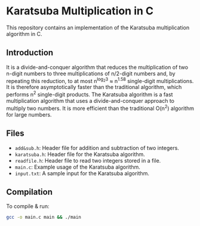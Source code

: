 # Karatsuba Multiplication in C
This repository contains an implementation of the Karatsuba multiplication algorithm in C.

## Introduction
It is a divide-and-conquer algorithm that reduces the multiplication of two n-digit numbers to three multiplications of n/2-digit numbers and, by repeating this reduction, to at most n<sup>log<sub>2</sub>3</sup> &asymp; n<sup>1.58</sup> single-digit multiplications. It is therefore asymptotically faster than the traditional algorithm, which performs n<sup>2</sup> single-digit products. 
The Karatsuba algorithm is a fast multiplication algorithm that uses a divide-and-conquer approach to multiply two numbers. It is more efficient than the traditional O(n<sup>2</sup>) algorithm for large numbers.

## Files
- `add&sub.h`: Header file for addition and subtraction of two integers.
- `karatsuba.h`: Header file for the Karatsuba algorithm.
- `readfile.h`: Header file to read two integers stored in a file.
- `main.c`: Example usage of the Karatsuba algorithm.
- `input.txt`: A sample input for the Karatsuba algorithm.

## Compilation
To compile & run:
```sh
gcc -o main.c main && ./main
